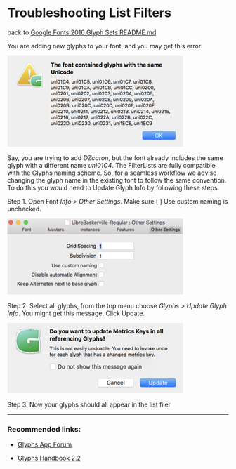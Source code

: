 
Troubleshooting List Filters
===
back to [Google Fonts 2016 Glyph Sets README.md](README.md)

You are adding new glyphs to your font, and you may get this error:

![glyphs app fix](FilterLists/fix-1.png)

Say, you are trying to add *DZcaron*, but the font already includes the same glyph with a different name *uni01C4*. The FilterLists are fully compatible with the Glyphs naming scheme. So, for a seamless workflow we advise changing the glyph name in the existing font to follow the same convention. To do this you would need to Update Glyph Info by following these steps.


Step 1.  Open Font *Info > Other Settings*. Make sure [ ] Use custom naming is unchecked.

![glyphs app fix](FilterLists/fix-2.png)


Step 2.	Select all glyphs, from the top menu choose *Glyphs > Update Glyph Info*.
You might get this message. Click Update. 

![glyphs app fix](FilterLists/fix-3.png) 

Step 3. Now your glyphs should all appear in the list filer

***

### Recommended links: ###

* [Glyphs App Forum](https://forum.glyphsapp.com)

* [Glyphs Handbook 2.2](https://glyphsapp.com/content/1-get-started/2-manuals/1-handbook-glyphs-2-0/Glyphs-Handbook-2.2.pdf)
